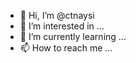 - 👋 Hi, I’m @ctnaysi
- 👀 I’m interested in ...
- 🌱 I’m currently learning ...
- 📫 How to reach me ...

<!---
ctnaysi/ctnaysi is a ✨ special ✨ repository because its `README.md` (this file) appears on your GitHub profile.
You can click the Preview link to take a look at your changes.
--->
